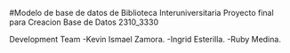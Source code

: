 #Modelo de base de datos de Biblioteca Interuniversitaria
Proyecto final para Creacion Base de Datos 2310_3330

Development Team
-Kevin Ismael Zamora.
-Ingrid Esterilla.
-Ruby Medina.

